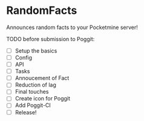 # RandomFacts
Announces random facts to your Pocketmine server!

TODO before submission to Poggit:

- [ ] Setup the basics
- [ ] Config
- [ ] API
- [ ] Tasks
- [ ] Annoucement of Fact
- [ ] Reduction of lag
- [ ] Final touches
- [ ] Create icon for Poggit
- [ ] Add Poggit-CI
- [ ] Release!
